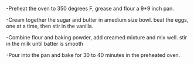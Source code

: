 -Preheat the oven to 350 degrees F, grease and flour a 9*9 inch pan.

-Cream together the sugar and butter in amedium size bowl. beat the eggs, one at a time, then stir in the vanilla.

-Combine flour and baking powder, add creamed mixture and mix well. stir in the milk until batter is smooth

-Pour into the pan and bake for 30 to 40 minutes in the preheated oven.